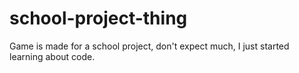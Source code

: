 # school-project-thing
Game is made for a school project, don't expect much, I just started learning about code.
